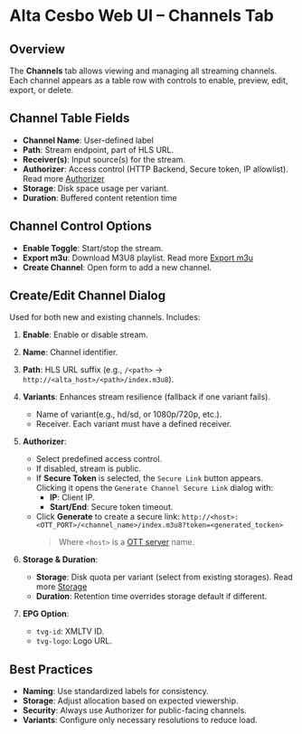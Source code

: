 # Alta Cesbo Web UI – Channels Tab

## Overview

The **Channels** tab allows viewing and managing all streaming channels.
Each channel appears as a table row with controls to enable, preview, edit, export, or delete.

## Channel Table Fields

- **Channel Name**: User-defined label
- **Path**: Stream endpoint, part of HLS URL.
- **Receiver(s)**: Input source(s) for the stream.
- **Authorizer**: Access control (HTTP Backend, Secure token, IP allowlist). Read more [Authorizer]()
- **Storage**: Disk space usage per variant.
- **Duration**: Buffered content retention time

## Channel Control Options

- **Enable Toggle**: Start/stop the stream.
- **Export m3u**: Download M3U8 playlist. Read more [Export m3u]()
- **Create Channel**: Open form to add a new channel.

## Create/Edit Channel Dialog

Used for both new and existing channels. Includes:

1. **Enable**: Enable or disable stream.
2. **Name**: Channel identifier.
3. **Path**: HLS URL suffix (e.g., `/<path>` → `http://<alta_host>/<path>/index.m3u8`).
4. **Variants**: Enhances stream resilience (fallback if one variant fails).
   - Name of variant(e.g., hd/sd, or 1080p/720p, etc.).
   - Receiver. Each variant must have a defined receiver.

5. **Authorizer**:
   - Select predefined access control.
   - If disabled, stream is public.
   - If **Secure Token** is selected, the `Secure Link` button appears. Clicking it opens the `Generate Channel Secure Link` dialog with:
     - **IP**: Client IP.
     - **Start/End**: Secure token timeout.
   - Click **Generate** to create a secure link:
     ```http://<host>:<OTT_PORT>/<channel_name>/index.m3u8?token=<generated_tocken>```
      > Where `<host>` is a [OTT server]() name.
6. **Storage & Duration**:
   - **Storage**: Disk quota per variant (select from existing storages). Read more [Storage]()
   - **Duration**: Retention time overrides storage default if different.

7. **EPG Option**:
   - `tvg-id`: XMLTV ID.
   - `tvg-logo`: Logo URL.

## Best Practices

- **Naming**: Use standardized labels for consistency.
- **Storage**: Adjust allocation based on expected viewership.
- **Security**: Always use Authorizer for public-facing channels.
- **Variants**: Configure only necessary resolutions to reduce load.
